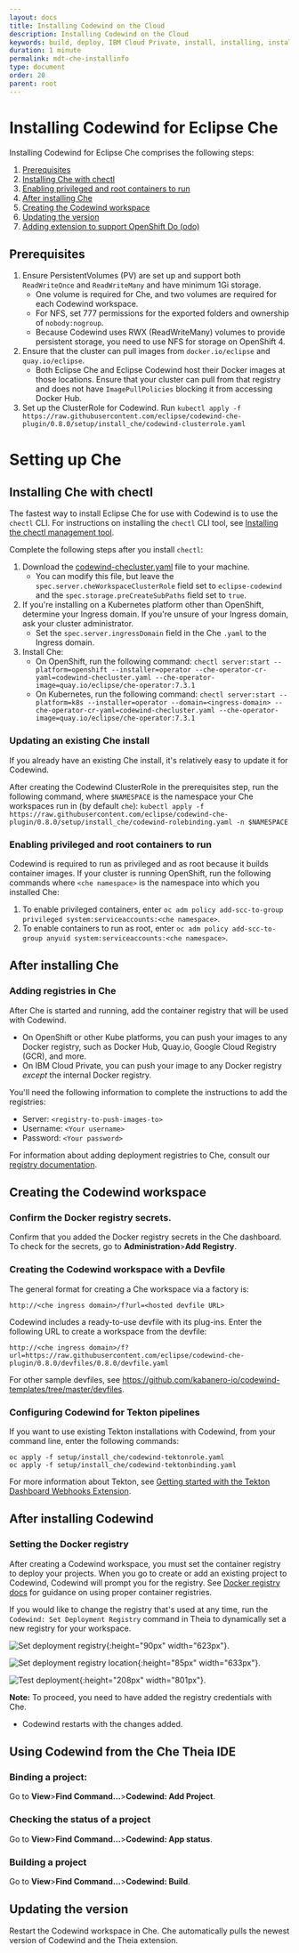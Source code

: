 ```yaml
---
layout: docs
title: Installing Codewind on the Cloud
description: Installing Codewind on the Cloud
keywords: build, deploy, IBM Cloud Private, install, installing, installation, chart, Helm, develop, cloud, public cloud, services, command line, cli, command, start, stop, update, open, delete, options, operation, devops, OpenShift, OKD
duration: 1 minute
permalink: mdt-che-installinfo
type: document
order: 20
parent: root
---
```


# Installing Codewind for Eclipse Che

Installing Codewind for Eclipse Che comprises the following steps:
1. [Prerequisites](#prerequisites)
2. [Installing Che with chectl](#installing-che-with-chectl)
3. [Enabling privileged and root containers to run](#enabling-privileged-and-root-containers-to-run)
4. [After installing Che](#after-installing-che)
5. [Creating the Codewind workspace](#creating-the-codewind-workspace)
6. [Updating the version](#updating-the-version)
7. [Adding extension to support OpenShift Do (odo)](https://www.eclipse.org/codewind/mdt-che-odo-support.html)

## Prerequisites
1. Ensure PersistentVolumes (PV) are set up and support both `ReadWriteOnce` and `ReadWriteMany` and have minimum 1Gi storage.
   - One volume is required for Che, and two volumes are required for each Codewind workspace.
   - For NFS, set 777 permissions for the exported folders and ownership of `nobody:nogroup`.
   - Because Codewind uses RWX (ReadWriteMany) volumes to provide persistent storage, you need to use NFS for storage on OpenShift 4.
2. Ensure that the cluster can pull images from `docker.io/eclipse` and `quay.io/eclipse`.
   - Both Eclipse Che and Eclipse Codewind host their Docker images at those locations. Ensure that your cluster can pull from that registry and does not have `ImagePullPolicies` blocking it from accessing Docker Hub.
3. Set up the ClusterRole for Codewind. Run `kubectl apply -f https://raw.githubusercontent.com/eclipse/codewind-che-plugin/0.8.0/setup/install_che/codewind-clusterrole.yaml`

# Setting up Che

## Installing Che with chectl

The fastest way to install Eclipse Che for use with Codewind is to use the `chectl` CLI. For instructions on installing the `chectl` CLI tool, see [Installing the chectl management tool](https://www.eclipse.org/che/docs/che-7/installing-the-chectl-management-tool/).

Complete the following steps after you install `chectl`:

1. Download the [codewind-checluster.yaml](https://github.com/eclipse/codewind-che-plugin/blob/0.8.0/setup/install_che/che-operator/codewind-checluster.yaml) file to your machine.
    - You can modify this file, but leave the `spec.server.cheWorkspaceClusterRole` field set to `eclipse-codewind` and the `spec.storage.preCreateSubPaths` field set to `true`.
2. If you're installing on a Kubernetes platform other than OpenShift, determine your Ingress domain. If you're unsure of your Ingress domain, ask your cluster administrator.
    - Set the `spec.server.ingressDomain` field in the Che `.yaml` to the Ingress domain.
3. Install Che:
    - On OpenShift, run the following command: `chectl server:start --platform=openshift --installer=operator --che-operator-cr-yaml=codewind-checluster.yaml --che-operator-image=quay.io/eclipse/che-operator:7.3.1`
    - On Kubernetes, run the following command: `chectl server:start --platform=k8s --installer=operator --domain=<ingress-domain> --che-operator-cr-yaml=codewind-checluster.yaml --che-operator-image=quay.io/eclipse/che-operator:7.3.1`

### Updating an existing Che install

If you already have an existing Che install, it's relatively easy to update it for Codewind.

After creating the Codewind ClusterRole in the prerequisites step, run the following command, where `$NAMESPACE` is the namespace your Che workspaces run in (by default `che`):
`kubectl apply -f https://raw.githubusercontent.com/eclipse/codewind-che-plugin/0.8.0/setup/install_che/codewind-rolebinding.yaml -n $NAMESPACE`

### Enabling privileged and root containers to run

Codewind is required to run as privileged and as root because it builds container images. If your cluster is running OpenShift, run the following commands where `<che namespace>` is the namespace into which you installed Che:
1. To enable privileged containers, enter `oc adm policy add-scc-to-group privileged system:serviceaccounts:<che namespace>`.
2. To enable containers to run as root, enter `oc adm policy add-scc-to-group anyuid system:serviceaccounts:<che namespace>`.

## After installing Che

### Adding registries in Che
After Che is started and running, add the container registry that will be used with Codewind.
- On OpenShift or other Kube platforms, you can push your images to any Docker registry, such as Docker Hub, Quay.io, Google Cloud Registry (GCR), and more.
- On IBM Cloud Private, you can push your image to any Docker registry *except* the internal Docker registry.

You'll need the following information to complete the instructions to add the registries:
  - Server: `<registry-to-push-images-to>`
  - Username: `<Your username>`
  - Password: `<Your password>`

For information about adding deployment registries to Che, consult our [registry documentation](image-registry-credentials.html).

## Creating the Codewind workspace

### Confirm the Docker registry secrets.
Confirm that you added the Docker registry secrets in the Che dashboard. To check for the secrets, go to **Administration**>**Add Registry**.

### Creating the Codewind workspace with a Devfile
The general format for creating a Che workspace via a factory is:
```
http://<che ingress domain>/f?url=<hosted devfile URL>
```

Codewind includes a ready-to-use devfile with its plug-ins. Enter the following URL to create a workspace from the devfile:
```
http://<che ingress domain>/f?url=https://raw.githubusercontent.com/eclipse/codewind-che-plugin/0.8.0/devfiles/0.8.0/devfile.yaml
```

For other sample devfiles, see https://github.com/kabanero-io/codewind-templates/tree/master/devfiles.

### Configuring Codewind for Tekton pipelines
If you want to use existing Tekton installations with Codewind, from your command line, enter the following commands:

```
oc apply -f setup/install_che/codewind-tektonrole.yaml
oc apply -f setup/install_che/codewind-tektonbinding.yaml
```

For more information about Tekton, see [Getting started with the Tekton Dashboard Webhooks Extension](https://github.com/tektoncd/experimental/blob/master/webhooks-extension/docs/GettingStarted.md).

## After installing Codewind

### Setting the Docker registry
After creating a Codewind workspace, you must set the container registry to deploy your projects. When you go to create or add an existing project to Codewind, Codewind will prompt you for the registry. See [Docker registry docs](https://www.eclipse.org/codewind/dockerregistry.html) for guidance on using proper container registries.

If you would like to change the registry that's used at any time, run the `Codewind: Set Deployment Registry` command in Theia to dynamically set a new registry for your workspace. <br>

![Set deployment registry](dist/images/che-docs/SetDockerRegistry-1.png){:height="90px" width="623px"}. <br>

![Set deployment registry location](dist/images/che-docs/SetDockerRegistry-2.png){:height="85px" width="633px"}. <br>

![Test deployment](dist/images/che-docs/SetDockerRegistry-3.png){:height="208px" width="801px"}. <br>

**Note:** To proceed, you need to have added the registry credentials with Che.
- Codewind restarts with the changes added.

## Using Codewind from the Che Theia IDE

### Binding a project:
Go to **View**>**Find Command…**>**Codewind: Add Project**.

### Checking the status of a project
Go to **View**>**Find Command…**>**Codewind: App status**.

### Building a project 
Go to **View**>**Find Command…**>**Codewind: Build**.

## Updating the version
Restart the Codewind workspace in Che. Che automatically pulls the newest version of Codewind and the Theia extension.
